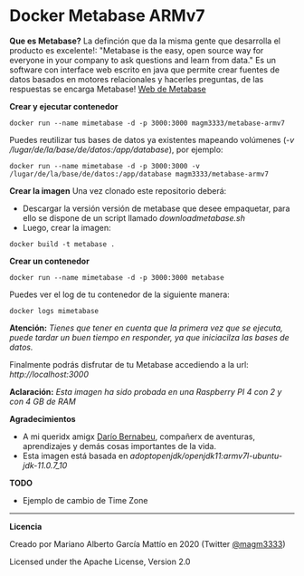 # Docker Metabase ARMv7

**Que es Metabase?**
La definción que da la misma gente que desarrolla el producto es excelente!: 
"Metabase is the easy, open source way for everyone in your company to ask questions and learn from data."
Es un software con interface web escrito en java que permite crear fuentes de datos basados en motores relacionales y hacerles preguntas, de las respuestas se encarga Metabase!
[Web de Metabase](https://www.metabase.com/)

**Crear y ejecutar contenedor**
```
docker run --name mimetabase -d -p 3000:3000 magm3333/metabase-armv7
```
Puedes reutilizar tus bases de datos ya existentes mapeando volúmenes (*-v /lugar/de/la/base/de/datos:/app/database*), por ejemplo:
```
docker run --name mimetabase -d -p 3000:3000 -v /lugar/de/la/base/de/datos:/app/database magm3333/metabase-armv7
```

**Crear la imagen**
Una vez clonado este repositorio deberá:
- Descargar la versión versión de metabase que desee empaquetar, para ello se dispone de un script llamado *downloadmetabase.sh*
- Luego, crear la imagen:

```
docker build -t metabase .
```

**Crear un contenedor**
```
docker run --name mimetabase -d -p 3000:3000 metabase
```
Puedes ver el log de tu contenedor de la siguiente manera:
```
docker logs mimetabase
```

**Atención:** *Tienes que tener en cuenta que la primera vez que se ejecuta, puede tardar un buen tiempo en responder, ya que iniciacilza las bases de datos.*

Finalmente podrás disfrutar de tu Metabase accediendo a la url: *http://localhost:3000* 

**Aclaración:** *Esta imagen ha sido probada en una Raspberry PI 4 con 2 y con 4 GB de RAM*

**Agradecimientos**
- A mi queridx amigx [Darío Bernabeu](http://troyanx.com/Hefesto/bernabeu_dario.html), compañerx de aventuras, aprendizajes y demás cosas importantes de la vida.
- Esta imagen está basada en *adoptopenjdk/openjdk11:armv7l-ubuntu-jdk-11.0.7_10*


**TODO**
- Ejemplo de cambio de Time Zone


***

**Licencia**

Creado por Mariano Alberto García Mattío en 2020 (Twitter [@magm3333](https://twitter.com/magm3333))

Licensed under the Apache License, Version 2.0

